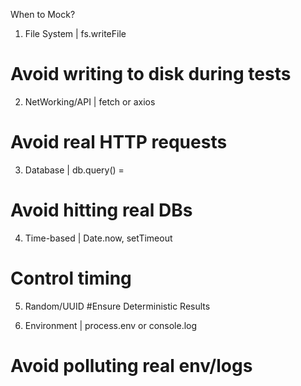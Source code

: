 
When to Mock?  
1. File System | fs.writeFile 
# Avoid writing to disk during tests

2. NetWorking/API | fetch or axios
# Avoid real HTTP requests

3. Database | db.query() =
# Avoid hitting real DBs

4. Time-based | Date.now, setTimeout
# Control timing

5. Random/UUID 
#Ensure Deterministic Results

6. Environment | process.env or console.log
# Avoid polluting real env/logs 